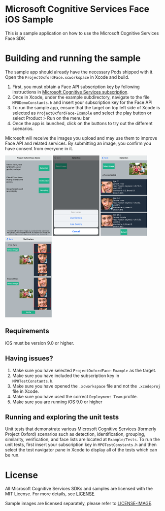 Microsoft Cognitive Services Face iOS Sample
==================

This is a sample application on how to use the Microsoft Cognitive Services Face SDK 

Building and running the sample
==========

The sample app should already have the necessary Pods shipped with it. Open the `ProjectOxfordFace.xcworkspace` in Xcode and build.

1. First, you must obtain a Face API subscription key by following instructions in [Microsoft Cognitive Services subscription](<https://www.microsoft.com/cognitive-services/en-us/sign-up>).
2. Once in Xcode, under the example subdirectory, navigate to the file `MPODemoConstants.h` and insert your subscription key for the Face API
3. To run the sample app, ensure that the target on top left side of Xcode is selected as `ProjectOxfordFace-Example` and select the play button or select Product > Run on the menu bar
4. Once the app is launched, click on the buttons to try out the different scenarios.

Microsoft will receive the images you upload and may use them to improve Face API and related services. By submitting an image, you confirm you have consent from everyone in it.

<img src="SampleScreenshots/SampleScreenshot1.png" width="30%"/>
<img src="SampleScreenshots/SampleScreenshot2.png" width="30%"/>
<img src="SampleScreenshots/SampleScreenshot3.png" width="30%"/>
<img src="SampleScreenshots/SampleScreenshot4.png" width="30%"/>

Requirements
------------

iOS must be version 9.0 or higher.

Having issues?
------------

1. Make sure you have selected `ProjectOxfordFace-Example` as the target.
2. Make sure you have included the subscription key in `MPOTestConstants.h`.
3. Make sure you have opened the `.xcworkspace` file and not the `.xcodeproj` file in Xcode.
4. Make sure you have used the correct `Deployment Team` profile.
5. Make sure you are running iOS 9.0 or higher

Running and exploring the unit tests
--------------

Unit tests that demonstrate various Microsoft Cognitive Services (formerly Project Oxford) scenarios such as detection, identification, grouping, similarity, verification, and face lists are located at `Example/Tests`. 
To run the unit tests, first insert your subscription key in `MPOTestConstants.h` and then select the test navigator pane in Xcode to display all of the tests which can be run.

License
=======

All Microsoft Cognitive Services SDKs and samples are licensed with the MIT License. For more details, see
[LICENSE](</LICENSE.md>).

Sample images are licensed separately, please refer to [LICENSE-IMAGE](</LICENSE-IMAGE.md>).
